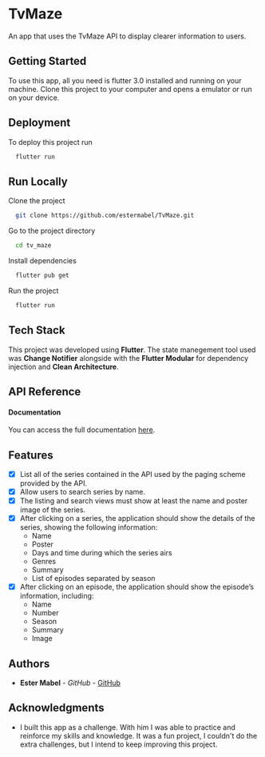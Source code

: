 # TvMaze

An app that uses the TvMaze API to display clearer information to users.


## Getting Started

To use this app, all you need is flutter 3.0 installed and running on your machine. Clone this project to your computer and opens a emulator or run on your device.

## Deployment

To deploy this project run

```bash
  flutter run
```

  
## Run Locally

Clone the project

```bash
  git clone https://github.com/estermabel/TvMaze.git
```

Go to the project directory

```bash
  cd tv_maze
```

Install dependencies

```bash
  flutter pub get
```

Run the project

```bash
  flutter run
```


<!--## Screenshots

* The screenshots were taken from an IOS emulator.

-->


## Tech Stack

This project was developed using **Flutter**. The state manegement tool used was **Change Notifier** alongside with the **Flutter Modular** for dependency injection and **Clean Architecture**.

## API Reference

#### Documentation

You can access the full documentation [here](https://www.tvmaze.com/api#show-episode-list).

  
## Features

- [X] List all of the series contained in the API used by the paging scheme provided by the API.
- [X] Allow users to search series by name.
- [X] The listing and search views must show at least the name and poster image of the
series.
- [X] After clicking on a series, the application should show the details of the series, showing
the following information:
  - Name
  - Poster
  - Days and time during which the series airs
  - Genres
  - Summary
  - List of episodes separated by season
- [X] After clicking on an episode, the application should show the episode’s information, including:
  - Name
  - Number
  - Season
  - Summary
  - Image


## Authors

* **Ester Mabel** - *GitHub* - [GitHub](https://github.com/estermabel)

## Acknowledgments

* I built this app as a challenge. With him I was able to practice and reinforce my skills and knowledge. It was a fun project, I couldn't do the extra challenges, but I intend to keep improving this project.
